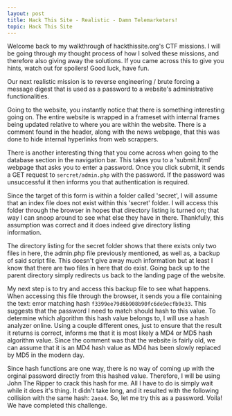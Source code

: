 ```yaml
---
layout: post
title: Hack This Site - Realistic - Damn Telemarketers!
topic: Hack This Site
---
```


Welcome back to my walkthrough of hackthissite.org's CTF missions. I will be going through my thought process of how I solved these missions, and therefore also giving away the solutions. If you came across this to give you hints, watch out for spoilers! Good luck, have fun.

Our next realistic mission is to reverse engineering / brute forcing a message digest that is used as a password to a website's administrative functionalities.

Going to the website, you instantly notice that there is something interesting going on. The entire website is wrapped in a frameset with internal frames being updated relative to where you are within the website. There is a comment found in the header, along with the news webpage, that this was done to hide internal hyperlinks from web scrappers.

There is another interesting thing that you come across when going to the database section in the navigation bar. This takes you to a 'submit.html' webpage that asks you to enter a password. Once you click submit, it sends a GET request to `sercret/admin.php` with the password. If the password was unsuccessful it then informs you that authentication is required.

Since the target of this form is within a folder called 'secret', I will assume that an index file does not exist within this 'secret' folder. I will access this folder through the browser in hopes that directory listing is turned on; that way I can snoop around to see what else they have in there. Thankfully, this assumption was correct and it does indeed give directory listing information.

The directory listing for the secret folder shows that there exists only two files in here, the admin.php file previously mentioned, as well as, a backup of said script file. This doesn't give away much information but at least I know that there are two files in here that do exist. Going back up to the parent directory simply redirects us back to the landing page of the website.

My next step is to try and access this backup file to see what happens. When accessing this file through the browser, it sends you a file containing the text: error matching hash `f3399ee79d6b908b90fc6de9ecfb9e33`. This suggests that the password I need to match should hash to this value. To determine which algorithm this hash value belongs to, I will use a hash analyzer online. Using a couple different ones, just to ensure that the result it returns is correct, informs me that it is most likely a MD4 or MD5 hash algorithm value. Since the comment was that the website is fairly old, we can assume that it is an MD4 hash value as MD4 has been slowly replaced by MD5 in the modern day.

Since hash functions are one way, there is no way of coming up with the orginal password directly from this hashed value. Therefore, I will be using John The Ripper to crack this hash for me. All I have to do is simply wait while it does it's thing. It didn't take long, and it resulted with the following collision with the same hash: `2aea4`. So, let me try this as a password. Voila! We have completed this challenge.
